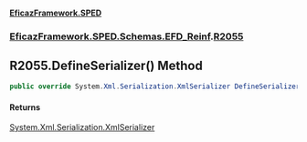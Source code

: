 #### [EficazFramework.SPED](EficazFrameworkSPED.md 'EficazFramework SPED')
### [EficazFramework.SPED.Schemas.EFD_Reinf](EficazFramework.SPED.Schemas.EFD_Reinf.md 'EficazFramework.SPED.Schemas.EFD_Reinf').[R2055](EficazFramework.SPED.Schemas.EFD_Reinf/R2055.md 'EficazFramework.SPED.Schemas.EFD_Reinf.R2055')

## R2055.DefineSerializer() Method

```csharp
public override System.Xml.Serialization.XmlSerializer DefineSerializer();
```

#### Returns
[System.Xml.Serialization.XmlSerializer](https://docs.microsoft.com/en-us/dotnet/api/System.Xml.Serialization.XmlSerializer 'System.Xml.Serialization.XmlSerializer')